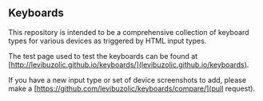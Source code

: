 ## Keyboards

This repository is intended to be a comprehensive collection of keyboard types for various devices as triggered by HTML input types.

The test page used to test the keyboards can be found at [http://levibuzolic.github.io/keyboards/](levibuzolic.github.io/keyboards).

If you have a new input type or set of device screenshots to add, please make a [https://github.com/levibuzolic/keyboards/compare/](pull request).
